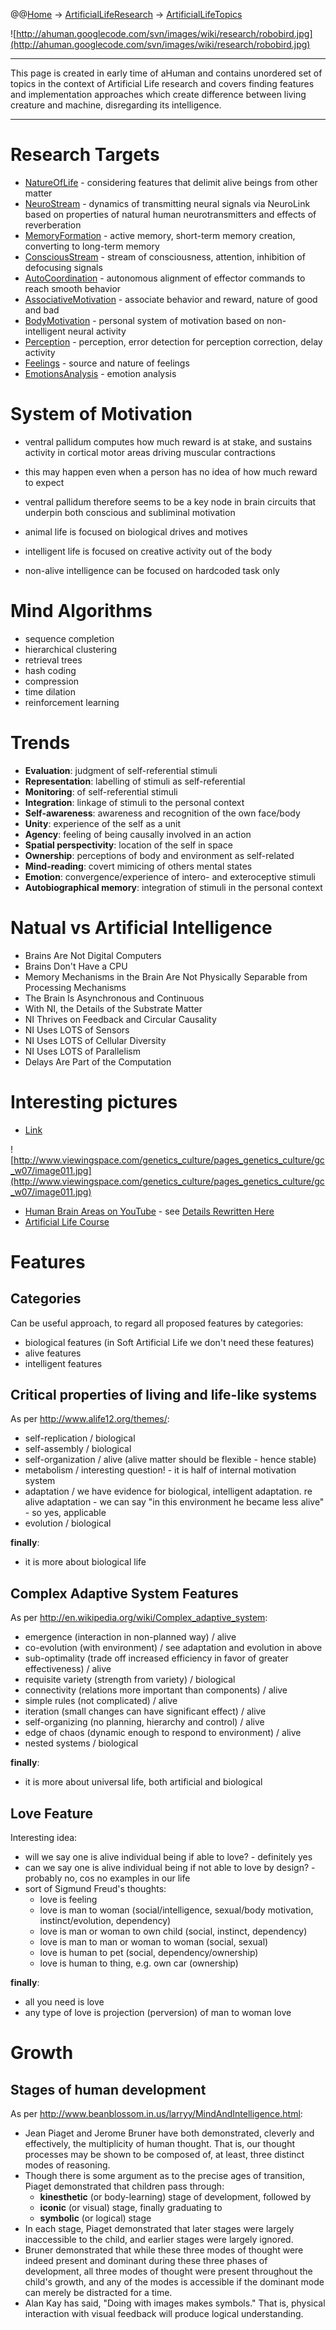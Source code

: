 @@[Home](Home.md) -> [ArtificialLifeResearch](ArtificialLifeResearch.md) -> [ArtificialLifeTopics](ArtificialLifeTopics.md)

![http://ahuman.googlecode.com/svn/images/wiki/research/robobird.jpg](http://ahuman.googlecode.com/svn/images/wiki/research/robobird.jpg)

---


This page is created in early time of aHuman and contains unordered set of topics in the context of Artificial Life research and covers finding features and implementation approaches which create difference between living creature and machine, disregarding its intelligence.


---



# Research Targets #

  * [NatureOfLife](NatureOfLife.md) - considering features that delimit alive beings from other matter
  * [NeuroStream](NeuroStream.md) - dynamics of transmitting neural signals via NeuroLink based on properties of natural human neurotransmitters and effects of reverberation
  * [MemoryFormation](MemoryFormation.md) - active memory, short-term memory creation, converting to long-term memory
  * [ConsciousStream](ConsciousStream.md) - stream of consciousness, attention, inhibition of defocusing signals
  * [AutoCoordination](AutoCoordination.md) - autonomous alignment of effector commands to reach smooth behavior
  * [AssociativeMotivation](AssociativeMotivation.md) - associate behavior and reward, nature of good and bad
  * [BodyMotivation](BodyMotivation.md) - personal system of motivation based on non-intelligent neural activity
  * [Perception](Perception.md) - perception, error detection for perception correction, delay activity
  * [Feelings](Feelings.md) - source and nature of feelings
  * [EmotionsAnalysis](EmotionsAnalysis.md) - emotion analysis

# System of Motivation #

  * ventral pallidum computes how much reward is at stake, and sustains activity in cortical motor areas driving muscular contractions
  * this may happen even when a person has no idea of how much reward to expect
  * ventral pallidum therefore seems to be a key node in brain circuits that underpin both conscious and subliminal motivation

  * animal life is focused on biological drives and motives
  * intelligent life is focused on creative activity out of the body
  * non-alive intelligence can be focused on hardcoded task only

# Mind Algorithms #

  * sequence completion
  * hierarchical clustering
  * retrieval trees
  * hash coding
  * compression
  * time dilation
  * reinforcement learning

# Trends #

  * **Evaluation**: judgment of self-referential stimuli
  * **Representation**: labelling of stimuli as self-referential
  * **Monitoring**: of self-referential stimuli
  * **Integration**: linkage of stimuli to the personal context
  * **Self-awareness**: awareness and recognition of the own face/body
  * **Unity**: experience of the self as a unit
  * **Agency**: feeling of being causally involved in an action
  * **Spatial perspectivity**: location of the self in space
  * **Ownership**: perceptions of body and environment as self-related
  * **Mind-reading**: covert mimicing of others mental states
  * **Emotion**: convergence/experience of intero- and exteroceptive stimuli
  * **Autobiographical memory**: integration of stimuli in the personal context

# Natual vs Artificial Intelligence #

  * Brains Are Not Digital Computers
  * Brains Don't Have a CPU
  * Memory Mechanisms in the Brain Are Not Physically Separable from Processing Mechanisms
  * The Brain Is Asynchronous and Continuous
  * With NI, the Details of the Substrate Matter
  * NI Thrives on Feedback and Circular Causality
  * NI Uses LOTS of Sensors
  * NI Uses LOTS of Cellular Diversity
  * NI Uses LOTS of Parallelism
  * Delays Are Part of the Computation

# Interesting pictures #

  * [Link](http://www.viewingspace.com/genetics_culture/pages_genetics_culture/gc_w07/image011.jpg)

![http://www.viewingspace.com/genetics_culture/pages_genetics_culture/gc_w07/image011.jpg](http://www.viewingspace.com/genetics_culture/pages_genetics_culture/gc_w07/image011.jpg)

  * [Human Brain Areas on YouTube](http://www.youtube.com/watch?v=7KjqSTDmK0I) - see [Details Rewritten Here](HumanBrainAreas.md)
  * [Artificial Life Course](ArtificialLifeCourse.md)

# Features #

## Categories ##

Can be useful approach, to regard all proposed features by categories:

  * biological features (in Soft Artificial Life we don't need these features)
  * alive features
  * intelligent features

## Critical properties of living and life-like systems ##

As per http://www.alife12.org/themes/:

  * self-replication / biological
  * self-assembly / biological
  * self-organization / alive (alive matter should be flexible - hence stable)
  * metabolism / interesting question! - it is half of internal motivation system
  * adaptation / we have evidence for biological, intelligent adaptation. re alive adaptation - we can say "in this environment he became less alive" - so yes, applicable
  * evolution / biological

**finally**:
  * it is more about biological life

## Complex Adaptive System Features ##

As per http://en.wikipedia.org/wiki/Complex_adaptive_system:

  * emergence (interaction in non-planned way) / alive
  * co-evolution (with environment) / see adaptation and evolution in above
  * sub-optimality (trade off increased efficiency in favor of greater effectiveness) / alive
  * requisite variety (strength from variety) / biological
  * connectivity (relations more important than components) / alive
  * simple rules (not complicated) / alive
  * iteration (small changes can have significant effect) / alive
  * self-organizing (no planning, hierarchy and control) / alive
  * edge of chaos (dynamic enough to respond to environment) / alive
  * nested systems / biological

**finally**:
  * it is more about universal life, both artificial and biological

## Love Feature ##

Interesting idea:

  * will we say one is alive individual being if able to love? - definitely yes
  * can we say one is alive individual being if not able to love by design? - probably no, cos no examples in our life
  * sort of Sigmund Freud's thoughts:
    * love is feeling
    * love is man to woman (social/intelligence, sexual/body motivation, instinct/evolution, dependency)
    * love is man or woman to own child (social, instinct, dependency)
    * love is man to man or woman to woman (social, sexual)
    * love is human to pet (social, dependency/ownership)
    * love is human to thing, e.g. own car (ownership)

**finally**:
  * all you need is love
  * any type of love is projection (perversion) of man to woman love

# Growth #

## Stages of human development ##

As per http://www.beanblossom.in.us/larryy/MindAndIntelligence.html:

  * Jean Piaget and Jerome Bruner have both demonstrated, cleverly and effectively, the multiplicity of human thought. That is, our thought processes may be shown to be composed of, at least, three distinct modes of reasoning.
  * Though there is some argument as to the precise ages of transition, Piaget demonstrated that children pass through:
    * **kinesthetic** (or body-learning) stage of development, followed by
    * **iconic** (or visual) stage, finally graduating to
    * **symbolic** (or logical) stage
  * In each stage, Piaget demonstrated that later stages were largely inaccessible to the child, and earlier stages were largely ignored.
  * Bruner demonstrated that while these three modes of thought were indeed present and dominant during these three phases of development, all three modes of thought were present throughout the child's growth, and any of the modes is accessible if the dominant mode can merely be distracted for a time.
  * Alan Kay has said, "Doing with images makes symbols." That is, physical interaction with visual feedback will produce logical understanding.
